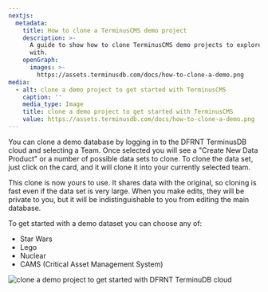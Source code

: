 ```yaml
---
nextjs:
  metadata:
    title: How to clone a TerminusCMS demo project
    description: >-
      A guide to show how to clone TerminusCMS demo projects to explore and play
      with.
    openGraph:
      images: >-
        https://assets.terminusdb.com/docs/how-to-clone-a-demo.png
media:
  - alt: clone a demo project to get started with TerminusCMS
    caption: ''
    media_type: Image
    title: clone a demo project to get started with TerminusCMS
    value: https://assets.terminusdb.com/docs/how-to-clone-a-demo.png
---
```


You can clone a demo database by logging in to the DFRNT TerminusDB cloud and selecting a Team. Once selected you will see a "Create New Data Product" or a number of possible data sets to clone. To clone the data set, just click on the card, and it will clone it into your currently selected team.

This clone is now yours to use. It shares data with the original, so cloning is fast even if the data set is very large. When you make edits, they will be private to you, but it will be indistinguishable to you from editing the main database.

To get started with a demo dataset you can choose any of:

*   Star Wars
*   Lego
*   Nuclear
*   CAMS (Critical Asset Management System)

![clone a demo project to get started with DFRNT TerminuDB cloud](https://assets.terminusdb.com/docs/how-to-clone-a-demo.png)
